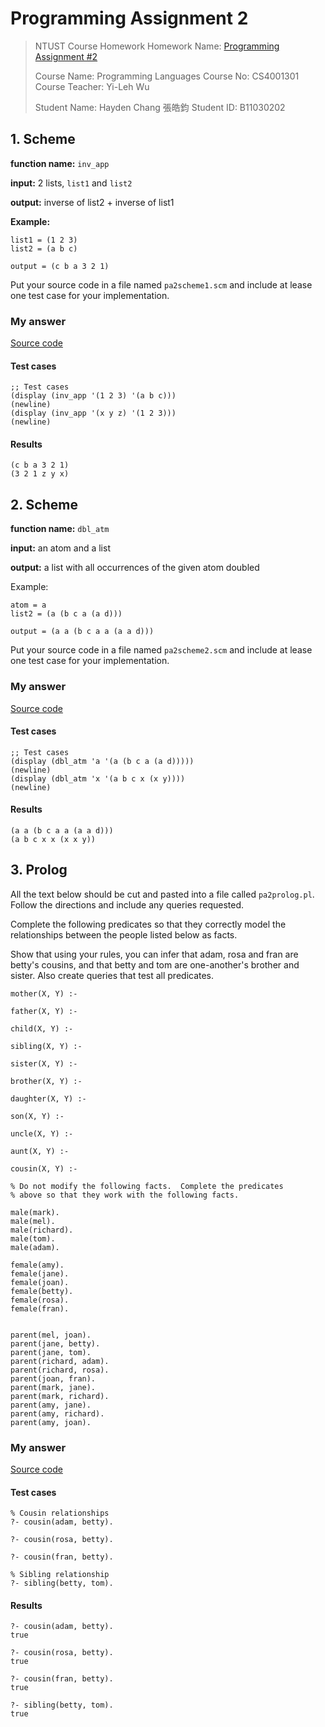 # Programming Assignment 2

> NTUST Course Homework
> Homework Name: [Programming Assignment #2](https://faculty.csie.ntust.edu.tw/~ywu/cs4001301/PA2.TXT)
>
> Course Name: Programming Languages
> Course No: CS4001301
> Course Teacher: Yi-Leh Wu
>
> Student Name: Hayden Chang 張皓鈞
> Student ID: B11030202

## 1. Scheme

**function name:** `inv_app`

**input:** 2 lists, `list1` and `list2`

**output:** inverse of list2 + inverse of list1

**Example:**

```
list1 = (1 2 3)
list2 = (a b c)

output = (c b a 3 2 1)
```

Put your source code in a file named `pa2scheme1.scm` and include at lease one test case for your implementation.  

### My answer

[Source code](./pa2scheme1.scm)

#### Test cases

```
;; Test cases
(display (inv_app '(1 2 3) '(a b c)))
(newline)
(display (inv_app '(x y z) '(1 2 3)))
(newline)
```

#### Results

```
(c b a 3 2 1)
(3 2 1 z y x)
```



## 2. Scheme

**function name:** `dbl_atm`

**input:** an atom and a list

**output:** a list with all occurrences of the given atom doubled 

Example:

```
atom = a
list2 = (a (b c a (a d)))

output = (a a (b c a a (a a d)))
```

Put your source code in a file named `pa2scheme2.scm` and include at lease one test case for your implementation.

### My answer

[Source code](./pa2scheme2.scm)

#### Test cases

```
;; Test cases
(display (dbl_atm 'a '(a (b c a (a d)))))
(newline)
(display (dbl_atm 'x '(a b c x (x y))))
(newline)
```

#### Results

```
(a a (b c a a (a a d)))
(a b c x x (x x y))
```



## 3. Prolog

All the text below should be cut and pasted into a file called `pa2prolog.pl`. Follow the directions and include any queries requested. 

Complete the following predicates so that they correctly model the relationships between the people listed below as facts.

Show that using your rules, you can infer that adam, rosa and fran are betty's cousins, and that betty and tom are one-another's brother and sister. Also create queries that test all predicates. 

```
mother(X, Y) :-

father(X, Y) :-

child(X, Y) :-

sibling(X, Y) :-

sister(X, Y) :-

brother(X, Y) :-

daughter(X, Y) :-

son(X, Y) :-

uncle(X, Y) :-

aunt(X, Y) :-

cousin(X, Y) :-

% Do not modify the following facts.  Complete the predicates 
% above so that they work with the following facts.

male(mark).
male(mel).
male(richard).
male(tom).
male(adam).

female(amy).
female(jane).
female(joan).
female(betty).
female(rosa).
female(fran).


parent(mel, joan).
parent(jane, betty).
parent(jane, tom).
parent(richard, adam).
parent(richard, rosa).
parent(joan, fran).
parent(mark, jane).
parent(mark, richard).
parent(amy, jane).
parent(amy, richard).
parent(amy, joan).
```

### My answer

[Source code](./pa2prolog.pl)

#### Test cases

```
% Cousin relationships
?- cousin(adam, betty).

?- cousin(rosa, betty).

?- cousin(fran, betty).

% Sibling relationship
?- sibling(betty, tom).
```

#### Results

```
?- cousin(adam, betty).
true

?- cousin(rosa, betty).
true

?- cousin(fran, betty).
true

?- sibling(betty, tom).
true
```

